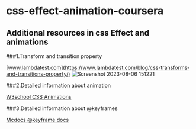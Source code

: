# css-effect-animation-coursera

## Additional resources in css Effect and animations

###1.Transform and transition property

[www.lambdatest.com](https://www.lambdatest.com/blog/css-transforms-and-transitions-property/)
![Screenshot 2023-08-06 151221](https://github.com/sajith22580/css-effect-animation/assets/70060290/3ad837d0-9f6c-4f0f-976e-f04e05894813)

###2.Detailed information about animation

[W3school CSS Animations](https://www.w3schools.com/css/css3_animations.asp)

###3.Detailed information about @keyframes

[Mcdocs @keyframe docs](https://developer.mozilla.org/en-US/docs/Web/CSS/@keyframes)







